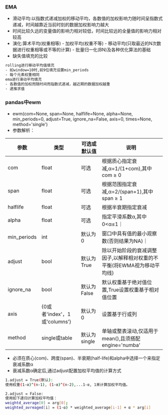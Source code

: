 ### EMA
- 滑动平均:以指数式递减加权的移动平均，各数值的加权影响力随时间呈指数式递减，时间越靠近当前时刻的数据加权影响力越大
- 时间比较久远的变量值的影响力相对较低，时间比较远的全量值的影响力相对较高
- 演化:算术平均(权重相等) - 加权平均(权重不等) - 移动平均(只取最近的N次数据进行权重相等或不等的计算) - 批量归一化(BN)及各种优化算法的基础
- 缺失值填充的比较
```sh
rolling进行移动平均值填充
- 如window=10时,前9位填充设置min_periods
- 每个元素权重相同
ema进行滑动平均填充
- 各数值的加权而随时间而指数式递减，越近期的数据加权越重
- 递推求值
```
### pandas中ewm
- ewm(com=None, span=None, halflife=None, alpha=None, min_periods=0, adjust=True, ignore_na=False, axis=0, times=None, method='single')
- 参数解析：

|参数|类型|可选或默认值|说明|
|---|---|---|---|
|com|float|可选|根据质心指定衰减,α=1/(1+com),其中com ≥ 0|
|span|float|可选|根据范围指定衰减,α=2/(span+1),其中span ≥ 1|
|halflife|float|可选|根据半衰期指定衰减|α=1−exp(log(0.5)/halflife),其中halflife > 0｜
|alpha|float|可选|指定平滑系数α,其中0<α≤1｜
|min_periods|int|默认为0|窗口中具有值的最小观察数(否则结果为NA)｜
|adjust|bool|默认为True|除以开始阶段的衰减调整因子,以解释相对权重的不平衡(将EWMA视为移动平均线)|
|ignore_na|bool|默认为False|默认权重基于绝对值位置,True设置权重基于相对值位置|
|axis|{0或者'index'，1或‘columns’}|默认为0|设置基于行或列|
|method|single或table|默认为single|单轴或整表滚动,仅适用于mean(),且须搭配engine='numba'|


- 必须在质心(com)、跨度(span)、半衰期(half-life)和alpha中选择一个来指定衰减系数α
- 衰减系数α确定后,通过adjust配置加权平均值的计算方式
```sh
1.adjust = True(默认):
使用权重(1-α)^(n-1), (1-α)^(n-2),...1-α, 1来计算加权平均值。

2.adjust = False:
使用如下递归计算加权平均值：
weightd_average[0] = arg[0];
weighted_avreaged[i] = (1-α) * weighted_average[i-1] + α * arg[i]
```
